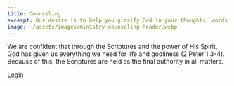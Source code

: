 ```yaml
---
title: Counseling
excerpt: Our desire is to help you glorify God in your thoughts, words and actions as you walk through life and interact with others.
image: ~/assets/images/ministry-counseling-header.webp
---
```


We are confident that through the Scriptures and the power of His Spirit, God has given us everything we need for life and godliness (2 Peter 1:3-4). Because of this, the Scriptures are held as the final authority in all matters.

[Login](https://biblicare.net/Site/Access/Login?KeyID=EBCAC141-1224-490B-B7F5-35027166)
